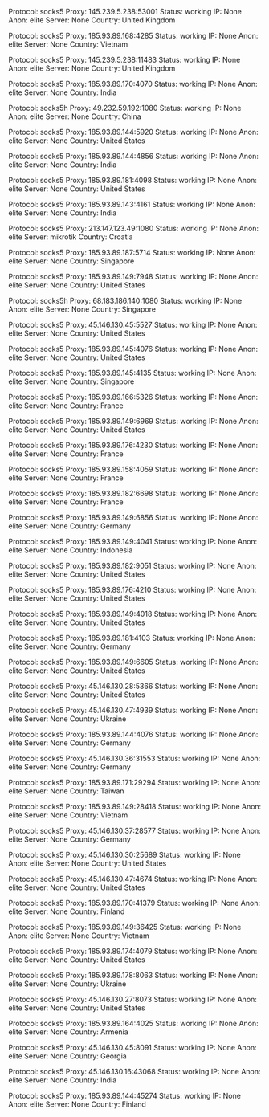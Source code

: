 Protocol: socks5
Proxy: 145.239.5.238:53001
Status: working
IP: None
Anon: elite
Server: None
Country: United Kingdom

Protocol: socks5
Proxy: 185.93.89.168:4285
Status: working
IP: None
Anon: elite
Server: None
Country: Vietnam

Protocol: socks5
Proxy: 145.239.5.238:11483
Status: working
IP: None
Anon: elite
Server: None
Country: United Kingdom

Protocol: socks5
Proxy: 185.93.89.170:4070
Status: working
IP: None
Anon: elite
Server: None
Country: India

Protocol: socks5h
Proxy: 49.232.59.192:1080
Status: working
IP: None
Anon: elite
Server: None
Country: China

Protocol: socks5
Proxy: 185.93.89.144:5920
Status: working
IP: None
Anon: elite
Server: None
Country: United States

Protocol: socks5
Proxy: 185.93.89.144:4856
Status: working
IP: None
Anon: elite
Server: None
Country: India

Protocol: socks5
Proxy: 185.93.89.181:4098
Status: working
IP: None
Anon: elite
Server: None
Country: United States

Protocol: socks5
Proxy: 185.93.89.143:4161
Status: working
IP: None
Anon: elite
Server: None
Country: India

Protocol: socks5
Proxy: 213.147.123.49:1080
Status: working
IP: None
Anon: elite
Server: mikrotik
Country: Croatia

Protocol: socks5
Proxy: 185.93.89.187:5714
Status: working
IP: None
Anon: elite
Server: None
Country: Singapore

Protocol: socks5
Proxy: 185.93.89.149:7948
Status: working
IP: None
Anon: elite
Server: None
Country: United States

Protocol: socks5h
Proxy: 68.183.186.140:1080
Status: working
IP: None
Anon: elite
Server: None
Country: Singapore

Protocol: socks5
Proxy: 45.146.130.45:5527
Status: working
IP: None
Anon: elite
Server: None
Country: United States

Protocol: socks5
Proxy: 185.93.89.145:4076
Status: working
IP: None
Anon: elite
Server: None
Country: United States

Protocol: socks5
Proxy: 185.93.89.145:4135
Status: working
IP: None
Anon: elite
Server: None
Country: Singapore

Protocol: socks5
Proxy: 185.93.89.166:5326
Status: working
IP: None
Anon: elite
Server: None
Country: France

Protocol: socks5
Proxy: 185.93.89.149:6969
Status: working
IP: None
Anon: elite
Server: None
Country: United States

Protocol: socks5
Proxy: 185.93.89.176:4230
Status: working
IP: None
Anon: elite
Server: None
Country: France

Protocol: socks5
Proxy: 185.93.89.158:4059
Status: working
IP: None
Anon: elite
Server: None
Country: France

Protocol: socks5
Proxy: 185.93.89.182:6698
Status: working
IP: None
Anon: elite
Server: None
Country: France

Protocol: socks5
Proxy: 185.93.89.149:6856
Status: working
IP: None
Anon: elite
Server: None
Country: Germany

Protocol: socks5
Proxy: 185.93.89.149:4041
Status: working
IP: None
Anon: elite
Server: None
Country: Indonesia

Protocol: socks5
Proxy: 185.93.89.182:9051
Status: working
IP: None
Anon: elite
Server: None
Country: United States

Protocol: socks5
Proxy: 185.93.89.176:4210
Status: working
IP: None
Anon: elite
Server: None
Country: United States

Protocol: socks5
Proxy: 185.93.89.149:4018
Status: working
IP: None
Anon: elite
Server: None
Country: United States

Protocol: socks5
Proxy: 185.93.89.181:4103
Status: working
IP: None
Anon: elite
Server: None
Country: Germany

Protocol: socks5
Proxy: 185.93.89.149:6605
Status: working
IP: None
Anon: elite
Server: None
Country: United States

Protocol: socks5
Proxy: 45.146.130.28:5366
Status: working
IP: None
Anon: elite
Server: None
Country: United States

Protocol: socks5
Proxy: 45.146.130.47:4939
Status: working
IP: None
Anon: elite
Server: None
Country: Ukraine

Protocol: socks5
Proxy: 185.93.89.144:4076
Status: working
IP: None
Anon: elite
Server: None
Country: Germany

Protocol: socks5
Proxy: 45.146.130.36:31553
Status: working
IP: None
Anon: elite
Server: None
Country: Germany

Protocol: socks5
Proxy: 185.93.89.171:29294
Status: working
IP: None
Anon: elite
Server: None
Country: Taiwan

Protocol: socks5
Proxy: 185.93.89.149:28418
Status: working
IP: None
Anon: elite
Server: None
Country: Vietnam

Protocol: socks5
Proxy: 45.146.130.37:28577
Status: working
IP: None
Anon: elite
Server: None
Country: Germany

Protocol: socks5
Proxy: 45.146.130.30:25689
Status: working
IP: None
Anon: elite
Server: None
Country: United States

Protocol: socks5
Proxy: 45.146.130.47:4674
Status: working
IP: None
Anon: elite
Server: None
Country: United States

Protocol: socks5
Proxy: 185.93.89.170:41379
Status: working
IP: None
Anon: elite
Server: None
Country: Finland

Protocol: socks5
Proxy: 185.93.89.149:36425
Status: working
IP: None
Anon: elite
Server: None
Country: Vietnam

Protocol: socks5
Proxy: 185.93.89.174:4079
Status: working
IP: None
Anon: elite
Server: None
Country: United States

Protocol: socks5
Proxy: 185.93.89.178:8063
Status: working
IP: None
Anon: elite
Server: None
Country: Ukraine

Protocol: socks5
Proxy: 45.146.130.27:8073
Status: working
IP: None
Anon: elite
Server: None
Country: United States

Protocol: socks5
Proxy: 185.93.89.164:4025
Status: working
IP: None
Anon: elite
Server: None
Country: Armenia

Protocol: socks5
Proxy: 45.146.130.45:8091
Status: working
IP: None
Anon: elite
Server: None
Country: Georgia

Protocol: socks5
Proxy: 45.146.130.16:43068
Status: working
IP: None
Anon: elite
Server: None
Country: India

Protocol: socks5
Proxy: 185.93.89.144:45274
Status: working
IP: None
Anon: elite
Server: None
Country: Finland

